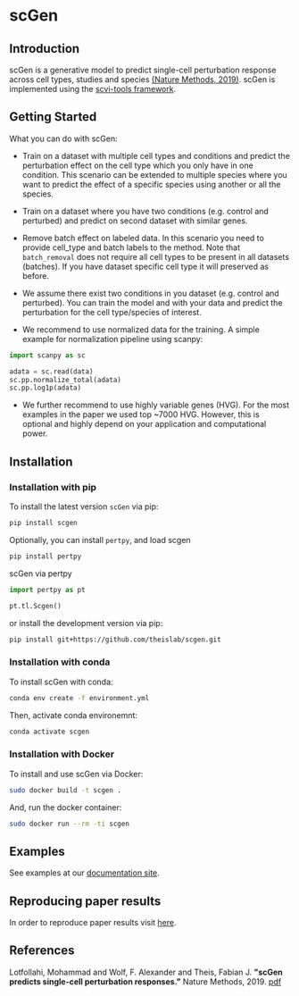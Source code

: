 # scGen

## Introduction

scGen is a generative model to predict single-cell perturbation response across cell types, studies and species
[(Nature Methods, 2019)](https://www.nature.com/articles/s41592-019-0494-8). scGen is implemented using the [scvi-tools framework](https://scvi-tools.org/).

## Getting Started

What you can do with scGen:

-   Train on a dataset with multiple cell types and conditions and predict the perturbation effect on the cell type
    which you only have in one condition. This scenario can be extended to multiple species where you want to predict
    the effect of a specific species using another or all the species.

-   Train on a dataset where you have two conditions (e.g. control and perturbed) and predict on second dataset
    with similar genes.

-   Remove batch effect on labeled data. In this scenario you need to provide cell_type and batch labels to
    the method. Note that `batch_removal` does not require all cell types to be present in all datasets (batches). If
    you have dataset specific cell type it will preserved as before.

-   We assume there exist two conditions in you dataset (e.g. control and perturbed). You can train the model and with
    your data and predict the perturbation for the cell type/species of interest.

-   We recommend to use normalized data for the training. A simple example for normalization pipeline using scanpy:

```python
import scanpy as sc

adata = sc.read(data)
sc.pp.normalize_total(adata)
sc.pp.log1p(adata)
```

-   We further recommend to use highly variable genes (HVG). For the most examples in the paper we used top ~7000
    HVG. However, this is optional and highly depend on your application and computational power.

## Installation

### Installation with pip

To install the latest version `scGen` via pip:

```bash
pip install scgen
```
Optionally, you can install `pertpy`, and load scgen

```bash
pip install pertpy
```
scGen via pertpy
```python
import pertpy as pt

pt.tl.Scgen()
```

or install the development version via pip:

```bash
pip install git+https://github.com/theislab/scgen.git
```

### Installation with conda

To install scGen with conda:

```bash
conda env create -f environment.yml
```

Then, activate conda environemnt:

```bash
conda activate scgen
```

### Installation with Docker

To install and use scGen via Docker:

```bash
sudo docker build -t scgen .
```

And, run the docker container:

```bash
sudo docker run --rm -ti scgen
```

## Examples

See examples at our [documentation site](https://scgen.readthedocs.io/).

## Reproducing paper results

In order to reproduce paper results visit [here](https://github.com/M0hammadL/scGen_reproducibility).

## References

Lotfollahi, Mohammad and Wolf, F. Alexander and Theis, Fabian J.
**"scGen predicts single-cell perturbation responses."**
Nature Methods, 2019. [pdf](https://rdcu.be/bMlbD)
